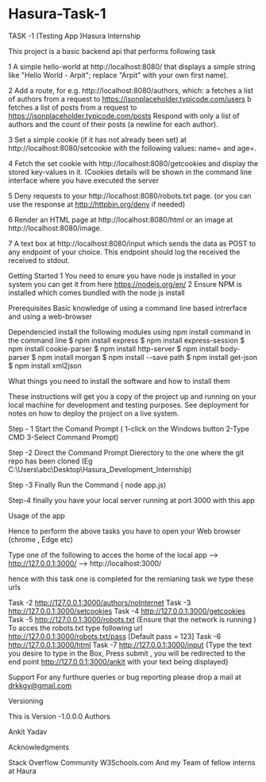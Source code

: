 # Hasura-Task-1
TASK -1 (Testing App )Hasura Internship

This project is a basic backend api that performs following task 

1 A simple hello-world at http://localhost:8080/ that displays a simple string like "Hello World - Arpit"; replace "Arpit" with your own first name).

2 Add a route, for e.g. http://localhost:8080/authors, which:
    a fetches a list of authors from a request to https://jsonplaceholder.typicode.com/users
    b fetches a list of posts from a request to https://jsonplaceholder.typicode.com/posts
  Respond with only a list of authors and the count of their posts (a newline for each author).

3 Set a simple cookie (if it has not already been set) at http://localhost:8080/setcookie with the following values: name=<your-first-name> and age=<your-age>.

4 Fetch the set cookie with http://localhost:8080/getcookies and display the stored key-values in it. (Cookies details will be shown in the command line interface where you have executed the server

5 Deny requests to your http://localhost:8080/robots.txt page. (or you can use the response at http://httpbin.org/deny if needed)

6 Render an HTML page at http://localhost:8080/html or an image at http://localhost:8080/image.

7 A text box at http://localhost:8080/input which sends the data as POST to any endpoint of your choice. This endpoint should log the received the received to stdout.

Getting Started
1 You need to enure you have node js installed in your system you can get it from here 
  https://nodejs.org/en/
2 Ensure NPM is installed which comes bundled with the node js install 
  
    
Prerequisites 
Basic knowledge of using a command line based intrerface and using a web-browser 

Dependencied 
install the following modules using npm install command in the command line 
$ npm install express 
$ npm install express-session
$ npm install cookie-parser
$ npm install http-server
$ npm install body-parser
$ npm install morgan
$ npm install --save path
$ npm install get-json
$ npm install xml2json

What things you need to install the software and how to install them

These instructions will get you a copy of the project up and running on your local machine for development and testing purposes. See deployment for notes on how to deploy the project on a live system.

Step - 1 Start the Comand Prompt ( 1-click on the Windows button 2-Type CMD 3-Select Command Prompt)

Step -2 Direct the Command Prompt Dierectory to the one where the git repo has been cloned (Eg C:\Users\abc\Desktop\Hasura_Development_Internship)

Step -3 Finally Run the Command { node app.js) 

Step-4 finally you have your local server running at port 3000 with this app

Usage of the app

Hence to perform the above tasks you have to open your Web browser (chrome , Edge etc)

Type one of the following to acces the home of the local app
 --> http://127.0.0.1:3000/
 --> http://localhost:3000/
 
 hence with this task one is completed for the remianing task we type these urls
 
 Task -2 http://127.0.0.1:3000/authors/noInternet
 Task -3 http://127.0.0.1:3000/setcookies
 Task -4 http://127.0.0.1:3000/getcookies
 Task -5 http://127.0.0.1:3000/robots.txt (Ensure that the network is running ) To acces the robots.txt type following url http://127.0.0.1:3000/robots.txt/pass  [Default pass = 123]
 Task -6 http://127.0.0.1:3000/html
 Task -7 http://127.0.0.1:3000/input {Type the text you desire to type in the Box, Press submit , you will be redirected to the end point http://127.0.0.1:3000/ankit with your text being displayed}
 
 Support 
 For any furthure queries or bug reporting please drop a mail at
 drkkgy@gmail.com

Versioning

This is Version -1.0.0.0
Authors

Ankit Yadav

Acknowledgments

Stack Overflow Community
W3Schools.com
And my Team of fellow interns at Haura
